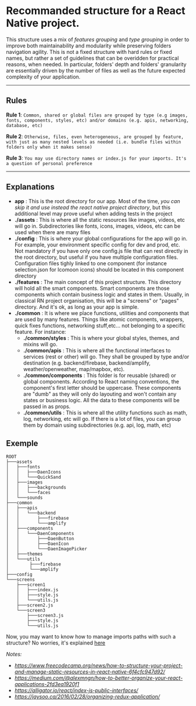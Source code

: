 # Recommanded structure for a React Native project.

This structure uses a mix of _features grouping_ and _type grouping_ in order to improve both maintainability and modularity while preserving folders navigation agility.
This is not a fixed structure with hard rules or fixed names, but rather a set of guidelines that can be overidden for practical reasons, when needed.
In particular, folders' depth and folders' granularity are essentially driven by the number of files as well as the future expected complexity of your application.

---

## Rules

**Rule 1**: `Common, shared or global files are grouped by type (e.g images, fonts, components, styles, etc) and/or domains (e.g. apis, networking, database, etc)`

**Rule 2**: `Otherwise, files, even heterogeneous, are grouped by feature, with just as many nested levels as needed (i.e. bundle files within folders only when it makes sense)`

**Rule 3**: `You may use directory names or index.js for your imports. It's a question of personal preference`

---

## Explanations

-   **app** : This is the root directory for our app. Most of the time, _you can skip it and use instead the react native project directory_, but this additional level may prove useful when adding tests in the project
-   **./assets** : This is where all the static resources like images, videos, etc will go in. Subdirectories like fonts, icons, images, videos, etc can be used when there are many files
-   **./config** : This is where your global configurations for the app will go in. For example, your environment specific config for dev and prod, etc. Not mandatory if you have only one config.js file that can rest directly in the root directory, but useful if you have multiple configuration files. Configuration files tighly linked to one component (for instance selection.json for Icomoon icons) should be located in this component directory
-   **./features** : The main concept of this project structure. This directory will hold all the smart components. Smart components are those components which contain business logic and states in them. Usually, in classical RN project organisation, this will be a "screens" or "pages" directory. And it's ok, as long as your app is simple.
-   **./common** : It is where we place functions, utilities and components that are used by many features. Things like atomic components, wrappers, quick fixes functions, networking stuff,etc... not belonging to a specific feature. For instance:
    -   **./common/styles** : This is where your global styles, themes, and mixins will go.
    -   **./common/apis** : This is where all the functional interfaces to services (rest or other) will go. They shall be grouped by type and/or destination (e.g. backend/firebase, backend/amplify, weather/openweather, map/mapbox, etc).
    -   **./common/components** : This folder is for reusable (shared) or global components. According to React naming conventions, the component's first letter should be uppercase. These components are "dumb" as they will only do layouting and won't contain any states or business logic. All the data to these components will be passed in as props.
    -   **./common/utils** : This is where all the utility functions such as math, log, networking, etc will go. If there is a lot of files, you can group them by domain using subdirectories (e.g. api, log, math, etc)

<!--
- **app/routes** : This is where we will keep all our app's routing logic. This will contain the map between the pages(smart components) and the routes.
- **app/redux** : This will contain all our redux state management files like actions, reducers, store config, thunks etc.
-->

## Exemple

```
ROOT
├───assets
│   ├───fonts
│   │   ├───DaenIcons
│   │   └───QuickSand
│   ├───images
│   │   ├───backgrounds
│   │   └───faces
│   └───sounds
├───common
│   ├───apis
│   │   └───backend
│   │       ├───firebase
│   │       └───amplify
│   ├───components
│   │   └───DaenComponents
│   │       ├───DaenButton
│   │       ├───DaenIcon
│   │       └───DaenImagePicker
│   ├───themes
│   └───utils
│        ├───firebase
│        └───amplify
├───config
└───screens
    ├───screen1
    │   ├───index.js
    │   ├───style.js
    │   └───utils.js
    ├───screen2.js
    └───screen3
        ├───screen3.js
        ├───style.js
        └───utils.js
```

Now, you may want to know how to manage imports paths with such a structure? No worries, it's explained [here](React%20Native%20Import%20Paths.md)

_Notes:_

-   *https://www.freecodecamp.org/news/how-to-structure-your-project-and-manage-static-resources-in-react-native-6f4cfc947d92/*
-   *https://medium.com/@alexmngn/how-to-better-organize-your-react-applications-2fd3ea1920f1*
-   *https://alligator.io/react/index-js-public-interfaces/*
-   *https://jaysoo.ca/2016/02/28/organizing-redux-application/*
